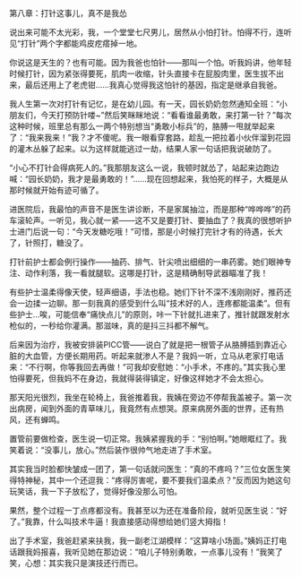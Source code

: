 第八章：打针这事儿，真不是我怂

说出来可能不太光彩，我，一个堂堂七尺男儿，居然从小怕打针。怕得不行，连听见“打针”两个字都能鸡皮疙瘩掉一地。

你说这是天生的？也有可能。因为我爸也怕针——那叫一个怕。听我妈讲，他年轻时候打针，因为紧张得要死，肌肉一收缩，针头直接卡在屁股肉里，医生拔不出来，最后还用上了老虎钳……我真心觉得我这怕针的基因，指定是继承自我爸。

我人生第一次对打针有记忆，是在幼儿园。有一天，园长奶奶忽然通知全班：“小朋友们，今天打预防针喽~”然后笑眯眯地说：“看看谁最勇敢，来打第一针？”每次这种时候，班里总有那么一两个特别想当“勇敢小标兵”的，胳膊一甩就举起来了：“我来我来！”我？才不傻呢。我一眼看穿套路，趁乱一把拉着小伙伴溜到花园的灌木丛躲了起来。以为这样就能逃过一劫，结果人家一句话把我说破防了。

“小心不打针会得病死人的。”我那朋友这么一说，我顿时就怂了，站起来边跑边喊：“园长奶奶，我才是最勇敢的！”……现在回想起来，我怕死的样子，大概是从那时候就开始有迹可循了。

进医院后，我最怕的声音不是医生讲诊断，不是家属抽泣，而是那种“哗哗哗”的药车滚轮声。一听见，我心就一紧——这不又是要打针、要抽血了？我真的很想听护士进门后说一句：“今天发糖吃哦！”可惜，那是小时候打完针才有的待遇，长大了，针照打，糖没了。

打针前护士都会例行操作——抽药、排气、针尖喷出细细的一串药雾。她们眼神专注、动作利落，我一看就腿软。这哪是打针，这是精确制导武器瞄准了我！

有些护士温柔得像天使，轻声细语，手法也稳。她们下针不深不浅刚刚好，推药还会一边揉一边聊。那一刻我真的感受到什么叫“技术好的人，连疼都能温柔”。但有些护士...唉，可能信奉“痛快点儿”的原则，咔一下针就扎进来了，推针就跟发射水枪似的，一秒给你灌满。那滋味，真的是抖三抖都不解气。

后来因为治疗，我被安排装PICC管——说白了就是把一根管子从胳膊插到靠近心脏的大血管，方便长期用药。听起来就渗人不是？我妈一听，立马从老家打电话来：“不行啊，你等我回去再做！”可我却安慰她：“小手术，不疼的。”其实我心里怕得要死，但我妈不在身边，我就得装得镇定，好像这样她才不会太担心。

那天阳光很烈，我坐在轮椅上，我爸推着我，我姨在旁边不停帮我盖被子。第一次出病房，闻到外面的青草味儿，我竟然有点想哭。原来病房外面的世界，还有热风，还有蝉鸣。

置管前要做检查，医生说一切正常。我姨紧握我的手：“别怕啊。”她眼眶红了。我笑着说：“没事儿，放心。”然后装作很帅气地走进了手术室。

其实我当时脸都快皱成一团了，第一句话就问医生：“真的不疼吗？”三位女医生笑得特神秘，其中一个还逗我：“疼得厉害呢，要不要我们温柔点？”反而因为她这句玩笑话，我一下子放松了，觉得好像没那么可怕。

果然，整个过程一丁点疼都没有。我甚至以为还在准备阶段，就听见医生说：“好了。”我靠，什么叫技术牛逼！我直接感动得想给她们竖大拇指！

出了手术室，我爸赶紧来扶我，我一副老江湖模样：“这算啥小场面。”姨妈正打电话跟我妈报喜，我听见她在那边说：“咱儿子特别勇敢，一点事儿没有！”我笑了笑，心想：其实我只是演技还行而已。